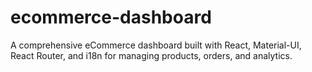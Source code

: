 # ecommerce-dashboard
A comprehensive eCommerce dashboard built with React, Material-UI, React Router, and i18n for managing products, orders, and analytics.
